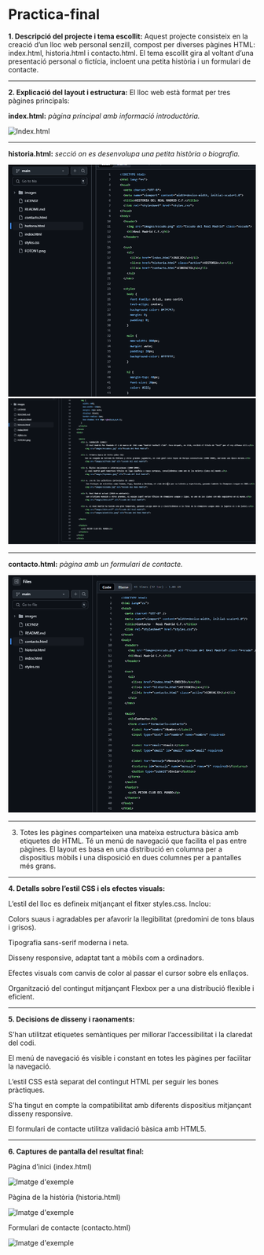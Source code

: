 # Practica-final

**1. Descripció del projecte i tema escollit:**
Aquest projecte consisteix en la creació d’un lloc web personal senzill, compost per diverses pàgines HTML: index.html, historia.html i contacto.html. El tema escollit gira al voltant d’una presentació personal o fictícia, incloent una petita història i un formulari de contacte.

____________________________________________________________________________________________________________________________________________________

**2. Explicació del layout i estructura:**
El lloc web està format per tres pàgines principals:

**index.html:** *pàgina principal amb informació introductòria.*

![Index.html](CRISTIANORONALDO.webp)

____________________________________________________________________________________________________________________________________________________

**historia.html:** *secció on es desenvolupa una petita història o biografia.*

![Historia.html](FOTON2.png)
![Historia.html](FOTON3.png)

____________________________________________________________________________________________________________________________________________________

**contacto.html:** *pàgina amb un formulari de contacte.*

![Contacto.html](FOTON1.png)

____________________________________________________________________________________________________________________________________________________

3. Totes les pàgines comparteixen una mateixa estructura bàsica amb etiquetes de HTML. Té un menú de navegació que facilita el pas entre pàgines. El layout es basa en una distribució en columna per a dispositius mòbils i una disposició en dues columnes per a pantalles més grans.

____________________________________________________________________________________________________________________________________________________

**4. Detalls sobre l’estil CSS i els efectes visuals:**

L’estil del lloc es defineix mitjançant el fitxer styles.css. Inclou:

Colors suaus i agradables per afavorir la llegibilitat (predomini de tons blaus i grisos).

Tipografia sans-serif moderna i neta.

Disseny responsive, adaptat tant a mòbils com a ordinadors.

Efectes visuals com canvis de color al passar el cursor sobre els enllaços.

Organització del contingut mitjançant Flexbox per a una distribució flexible i eficient.

____________________________________________________________________________________________________________________________________________________

**5. Decisions de disseny i raonaments:**

S’han utilitzat etiquetes semàntiques per millorar l’accessibilitat i la claredat del codi.

El menú de navegació és visible i constant en totes les pàgines per facilitar la navegació.

L’estil CSS està separat del contingut HTML per seguir les bones pràctiques.

S’ha tingut en compte la compatibilitat amb diferents dispositius mitjançant disseny responsive.

El formulari de contacte utilitza validació bàsica amb HTML5.

____________________________________________________________________________________________________________________________________________________

**6. Captures de pantalla del resultat final:**

Pàgina d’inici (index.html)

![Imatge d'exemple](CRISTIANORONALDO.webp)

Pàgina de la història (historia.html)

![Imatge d'exemple](CRISTIANORONALDO.webp)

Formulari de contacte (contacto.html)

![Imatge d'exemple](CRISTIANORONALDO.webp)

